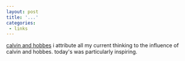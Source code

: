 ```yaml
---
layout: post
title: '...'
categories:
 - links
---
```


<a href="http://www.ucomics.com/calvinandhobbes/1992/03/17/">calvin and hobbes</a> i attribute all my current thinking to the influence of calvin and hobbes. today's was particularly inspiring.

